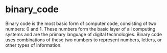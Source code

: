 # binary_code
Binary code is the most basic form of computer code, consisting of two numbers: 0 and 1. These numbers form the basic layer of all computing systems and are the primary language of digital technologies. Binary code uses combinations of these two numbers to represent numbers, letters, or other types of information.

